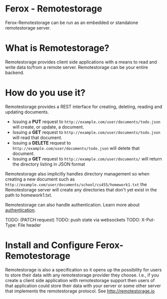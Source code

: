 # Ferox - Remotestorage

Ferox-Remotestorage can be run as an embedded or standalone remotestorage server.

# What is Remotestorage?

Remotestorage provides client side applications with a means to read and write data to/from a remote server.  Remotestorage can be your entire backend.

# How do you use it?

Remotestorage provides a REST interface for creating, deleting, reading and updating documents.

* Issuing a **PUT** request to `http://example.com/user/documents/todo.json` will create, or update, a document.
* Issuing a **GET** request to `http://example.com/user/documents/todo.json` will read that document.
* Issuing a **DELETE** request to `http://example.com/user/documents/todo.json` will delete that document.
* Issuing a **GET** request to `http://example.com/user/documents/` will return the directory listing in JSON format

Remotestorage also implicitly handles directory management so when creating a new document 
such as `http://example.com/user/documents/school/cs455/homework1.txt`
the Remotestorage server will create any directories that don't yet exist in the path to homework1.txt.


Remotestorage can also handle authentication.  Learn more about [authentication]().


TODO: (PATCH request)
TODO: push state via websockets
TODO: X-Put-Type: File header

# Install and Configure Ferox-Remotestorage


Remotestorage is also a specification so it opens up the possibility for users to store their data with any remotestorage provider they choose.  I.e., if you create a client side application with remotestorage support then users of that application could store their data with your server or some other server that implements the remotestorage protocol.  See http://remotestorage.io



